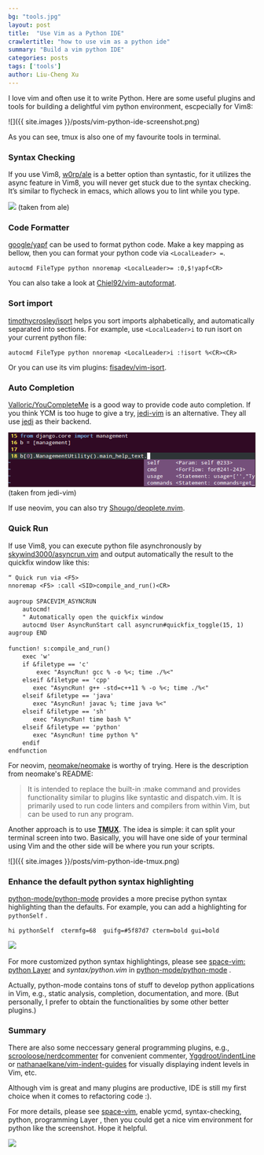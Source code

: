 ```yaml
---
bg: "tools.jpg"
layout: post
title:  "Use Vim as a Python IDE"
crawlertitle: "how to use vim as a python ide"
summary: "Build a vim python IDE"
categories: posts
tags: ['tools']
author: Liu-Cheng Xu
---
```


I love vim and often use it to write Python. Here are some useful plugins and tools for building a delightful vim python environment, escpecially for Vim8:

![]({{ site.images }}/posts/vim-python-ide-screenshot.png)

As you can see, tmux is also one of my favourite tools in terminal.

### Syntax Checking

If you use Vim8, [w0rp/ale](https://github.com/w0rp/ale) is a better option than syntastic, for it utilizes the async feature in Vim8, you will never get stuck due to the syntax checking. It’s similar to flycheck in emacs, which allows you to lint while you type.

![](https://github.com/w0rp/ale/blob/master/img/example.gif?raw=true)
(taken from ale)

### Code Formatter

[google/yapf](https://github.com/google/yapf) can be used to format python code. Make a key mapping as bellow, then you can format your python code via `<LocalLeader> =`.

```vim
autocmd FileType python nnoremap <LocalLeader>= :0,$!yapf<CR>
```

You can also take a look at [Chiel92/vim-autoformat](https://github.com/Chiel92/vim-autoformat).

### Sort import

[timothycrosley/isort](https://github.com/timothycrosley/isort) helps you sort imports alphabetically, and automatically separated into sections.  For example, use `<LocalLeader>i` to run isort on your current python file:

```vim
autocmd FileType python nnoremap <LocalLeader>i :!isort %<CR><CR>
```

Or you can use its vim plugins: [fisadev/vim-isort](https://github.com/fisadev/vim-isort#installation).

### Auto Completion

[Valloric/YouCompleteMe](https://github.com/Valloric/YouCompleteMe) is a good way to provide code auto completion. If you think YCM is too huge to give a try, [jedi-vim](https://github.com/davidhalter/jedi-vim) is an alternative. They all use [jedi](https://github.com/davidhalter/jedi) as their backend.

![](https://github.com/davidhalter/jedi/raw/master/docs/_screenshots/screenshot_complete.png)
(taken from jedi-vim)

If use neovim, you can also try [Shougo/deoplete.nvim](https://github.com/Shougo/deoplete.nvim).

### Quick Run

If use Vim8, you can execute python file asynchronously by [skywind3000/asyncrun.vim](https://github.com/skywind3000/asyncrun.vim) and output automatically the result to the quickfix window like this:

```vim
“ Quick run via <F5>
nnoremap <F5> :call <SID>compile_and_run()<CR>

augroup SPACEVIM_ASYNCRUN
    autocmd!
    " Automatically open the quickfix window
    autocmd User AsyncRunStart call asyncrun#quickfix_toggle(15, 1)
augroup END

function! s:compile_and_run()
    exec 'w'
    if &filetype == 'c'
        exec "AsyncRun! gcc % -o %<; time ./%<"
    elseif &filetype == 'cpp'
       exec "AsyncRun! g++ -std=c++11 % -o %<; time ./%<"
    elseif &filetype == 'java'
       exec "AsyncRun! javac %; time java %<"
    elseif &filetype == 'sh'
       exec "AsyncRun! time bash %"
    elseif &filetype == 'python'
       exec "AsyncRun! time python %"
    endif
endfunction
```

For neovim, [neomake/neomake](https://github.com/neomake/neomake) is worthy of trying. Here is the description from neomake's README:

> It is intended to replace the built-in :make command and provides functionality similar to plugins like syntastic and dispatch.vim. It is primarily used to run code linters and compilers from within Vim, but can be used to run any program.

Another approach is to use **[TMUX](https://github.com/tmux/tmux)**. The idea is simple: it can split your terminal screen into two. Basically, you will have one side of your terminal using Vim and the other side will be where you run your scripts.

![]({{ site.images }}/posts/vim-python-ide-tmux.png)

### Enhance the default python syntax highlighting

[python-mode/python-mode](https://github.com/python-mode/python-mode) provides a more precise python syntax highlighting than the defaults. For example, you can add a highlighting for `pythonSelf` .

```vim
hi pythonSelf  ctermfg=68  guifg=#5f87d7 cterm=bold gui=bold
```

![](https://github.com/liuchengxu/space-vim-dark/blob/screenshots/screenshot2.png?raw=true)

For more customized python syntax highlightings, please see [space-vim: python Layer](https://github.com/liuchengxu/space-vim/blob/master/layers/%2Blang/python/config.vim#L52-L72) and *syntax/python.vim* in [python-mode/python-mode](https://github.com/python-mode/python-mode/blob/develop/syntax/python.vim) .

Actually, python-mode contains tons of stuff to develop python applications in Vim, e.g., static analysis, completion, documentation, and more. (But personally, I prefer to obtain the functionalities by some other better plugins.)

### Summary

There are also some neccessary general programming plugins, e.g., [scrooloose/nerdcommenter](https://github.com/scrooloose/nerdcommenter) for convenient commenter, [Yggdroot/indentLine](https://github.com/Yggdroot/indentLine) or [nathanaelkane/vim-indent-guides](https://github.com/nathanaelkane/vim-indent-guides) for visually displaying indent levels in Vim, etc.

Although vim is great and many plugins are productive, IDE is still my first choice when it comes to refactoring code :).

For more details, please see [space-vim](https://github.com/liuchengxu/space-vim), enable ycmd, syntax-checking, python, programming Layer , then you could get a nice vim environment for python like the screenshot. Hope it helpful.

![](https://github.com/liuchengxu/space-vim-dark/blob/screenshots/screenshot1.png?raw=true)
